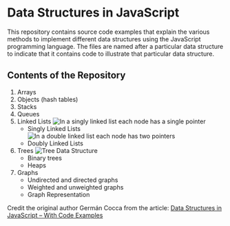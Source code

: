 # Data Structures in JavaScript

This repository contains source code examples that explain the various methods to implement different data structures using the JavaScript programming language. The files are named after a particular data structure to indicate that it contains code to illustrate that particular data structure.

## Contents of the Repository
1. Arrays
2. Objects (hash tables)
3. Stacks
4. Queues
5. Linked Lists
![In a singly linked list each node has a single pointer](https://www.freecodecamp.org/news/content/images/2022/05/linked-list.png)
   - Singly Linked Lists
![In a double linked list each node has two pointers](https://www.freecodecamp.org/news/content/images/2022/05/doubly-linked-list.png)
   - Doubly Linked Lists
6. Trees
![Tree Data Structure](https://www.freecodecamp.org/news/content/images/2022/05/images.png)
   - Binary trees
   - Heaps
7. Graphs
   - Undirected and directed graphs
   - Weighted and unweighted graphs
   - Graph Representation

Credit the original author Germán Cocca from the article: [Data Structures in JavaScript – With Code Examples](https://www.freecodecamp.org/news/data-structures-in-javascript-with-examples/)
